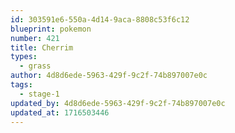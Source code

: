 ```yaml
---
id: 303591e6-550a-4d14-9aca-8808c53f6c12
blueprint: pokemon
number: 421
title: Cherrim
types:
  - grass
author: 4d8d6ede-5963-429f-9c2f-74b897007e0c
tags:
  - stage-1
updated_by: 4d8d6ede-5963-429f-9c2f-74b897007e0c
updated_at: 1716503446
---
```

